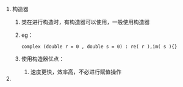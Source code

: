 1. 构造器

    1. 类在进行构造时，有构造器可以使用，一般使用构造器

    2. eg：

        ```
        complex (double r = 0 , double s = 0) : re( r ),im( s ){}
        
        ```

    3. 使用构造器优点：

        1. 速度更快，效率高，不必进行赋值操作

2. 